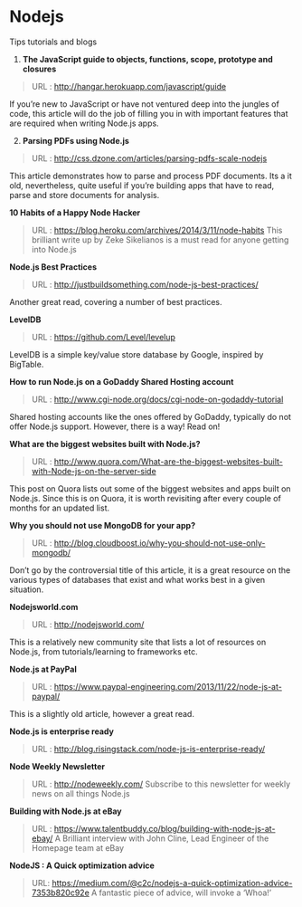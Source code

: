 # Nodejs
Tips tutorials and blogs


1. **The JavaScript guide to objects, functions, scope, prototype and closures**
>URL : http://hangar.herokuapp.com/javascript/guide 

If you’re new to JavaScript or have not ventured deep into the jungles of code, this article will do the job of filling you in with important features that are required when writing Node.js apps. 


2. **Parsing PDFs using Node.js** 
>URL : http://css.dzone.com/articles/parsing-pdfs-scale-nodejs

This article demonstrates how to parse and process PDF documents. Its a it old, nevertheless, quite useful if you’re building apps that have to read, parse and store documents for analysis.


**10 Habits of a Happy Node Hacker**
>URL : https://blog.heroku.com/archives/2014/3/11/node-habits 
This brilliant write up by Zeke Sikelianos is a must read for anyone getting into Node.js


**Node.js Best Practices**
>URL : http://justbuildsomething.com/node-js-best-practices/ 

Another great read, covering a number of best practices.


**LevelDB**
>URL : https://github.com/Level/levelup 

LevelDB is a simple key/value store database by Google, inspired by BigTable.


**How to run Node.js on a GoDaddy Shared Hosting account**
>URL : http://www.cgi-node.org/docs/cgi-node-on-godaddy-tutorial 

Shared hosting accounts like the ones offered by GoDaddy, typically do not offer Node.js support. However, there is a way! Read on!


**What are the biggest websites built with Node.js?**
>URL : http://www.quora.com/What-are-the-biggest-websites-built-with-Node-js-on-the-server-side 

This post on Quora lists out some of the biggest websites and apps built on Node.js. Since this is on Quora, it is worth revisiting after every couple of months for an updated list.


**Why you should not use MongoDB for your app?**
>URL : http://blog.cloudboost.io/why-you-should-not-use-only-mongodb/ 

Don’t go by the controversial title of this article, it is a great resource on the various types of databases that exist and what works best in a given situation. 


**Nodejsworld.com**
>URL : http://nodejsworld.com/ 

This is a relatively new community site that lists a lot of resources on Node.js, from tutorials/learning to frameworks etc. 


**Node.js at PayPal**
>URL : https://www.paypal-engineering.com/2013/11/22/node-js-at-paypal/ 

This is a slightly old article, however a great read.


**Node.js is enterprise ready**

>URL : http://blog.risingstack.com/node-js-is-enterprise-ready/ 


**Node Weekly Newsletter**

>URL : http://nodeweekly.com/ 
Subscribe to this newsletter for weekly news on all things Node.js


**Building with Node.js at eBay**

>URL : https://www.talentbuddy.co/blog/building-with-node-js-at-ebay/ 
A Brilliant interview with John Cline, Lead Engineer of the Homepage team at eBay


**NodeJS : A Quick optimization advice**

>URL: https://medium.com/@c2c/nodejs-a-quick-optimization-advice-7353b820c92e 
A fantastic piece of advice, will invoke a ‘Whoa!’
